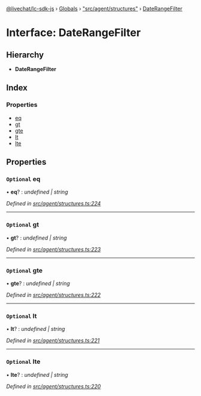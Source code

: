 [@livechat/lc-sdk-js](../README.md) › [Globals](../globals.md) › ["src/agent/structures"](../modules/_src_agent_structures_.md) › [DateRangeFilter](_src_agent_structures_.daterangefilter.md)

# Interface: DateRangeFilter

## Hierarchy

* **DateRangeFilter**

## Index

### Properties

* [eq](_src_agent_structures_.daterangefilter.md#optional-eq)
* [gt](_src_agent_structures_.daterangefilter.md#optional-gt)
* [gte](_src_agent_structures_.daterangefilter.md#optional-gte)
* [lt](_src_agent_structures_.daterangefilter.md#optional-lt)
* [lte](_src_agent_structures_.daterangefilter.md#optional-lte)

## Properties

### `Optional` eq

• **eq**? : *undefined | string*

*Defined in [src/agent/structures.ts:224](https://github.com/livechat/lc-sdk-js/blob/aff69b2/src/agent/structures.ts#L224)*

___

### `Optional` gt

• **gt**? : *undefined | string*

*Defined in [src/agent/structures.ts:223](https://github.com/livechat/lc-sdk-js/blob/aff69b2/src/agent/structures.ts#L223)*

___

### `Optional` gte

• **gte**? : *undefined | string*

*Defined in [src/agent/structures.ts:222](https://github.com/livechat/lc-sdk-js/blob/aff69b2/src/agent/structures.ts#L222)*

___

### `Optional` lt

• **lt**? : *undefined | string*

*Defined in [src/agent/structures.ts:221](https://github.com/livechat/lc-sdk-js/blob/aff69b2/src/agent/structures.ts#L221)*

___

### `Optional` lte

• **lte**? : *undefined | string*

*Defined in [src/agent/structures.ts:220](https://github.com/livechat/lc-sdk-js/blob/aff69b2/src/agent/structures.ts#L220)*
